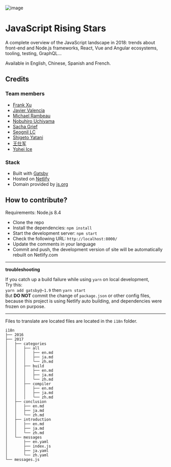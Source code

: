![image](https://user-images.githubusercontent.com/5546996/50797441-1db42980-1318-11e9-82f1-5874b32437e3.png)

# JavaScript Rising Stars

A complete overview of the JavaScript landscape in 2018: trends about front-end and Node.js frameworks, React, Vue and Angular ecosystems, tooling, testing, GraphQL...

Available in English, Chinese, Spanish and French.

## Credits

### Team members

- [Frank Xu](https://github.com/frankyxhl)
- [Javier Valencia](http://www.jvalen.com)
- [Michael Rambeau](https://michaelrambeau.com)
- [Nobuhiro Uchiyama](https://github.com/azukiwasher)
- [Sacha Grief](http://sachagreif.com/)
- [Seognil LC](https://github.com/seognil)
- [Shigeto Yatani](https://www.facebook.com/vanxx2)
- [王仕军](https://github.com/wangshijun)
- [Yohei Ice](https://github.com/meltedice)

### Stack

- Built with [Gatsby](https://www.gatsbyjs.org/)
- Hosted on [Netlify](https://www.netlify.com/)
- Domain provided by [js.org](https://dns.js.org/)

## How to contribute?

Requirements: Node.js 8.4

- Clone the repo
- Install the dependencies: `npm install`
- Start the development server: `npm start`
- Check the following URL: `http://localhost:8000/`
- Update the comments in your language
- Commit and push, the development version of site will be automatically rebuilt on Netlify.com

---

**troubleshooting**

If you catch up a build failure while using `yarn` on local development,  
Try this:  
`yarn add gatsby@~1.9` then `yarn start`  
But **DO NOT** commit the change of `package.json` or other config files, because this project is using Netlify auto building, and dependencies were frozen on purpose.

---

Files to translate are located files are located in the `i18n` folder.

```
i18n
├── 2016
├── 2017
│   ├── categories
│   │   ├── all
│   │   │   ├── en.md
│   │   │   ├── ja.md
│   │   │   └── zh.md
│   │   ├── build
│   │   │   ├── en.md
│   │   │   ├── ja.md
│   │   │   └── zh.md
│   │   ├── compiler
│   │   │   ├── en.md
│   │   │   ├── ja.md
│   │   │   └── zh.md
│   ├── conclusion
│   │   ├── en.md
│   │   ├── ja.md
│   │   └── zh.md
│   ├── introduction
│   │   ├── en.md
│   │   ├── ja.md
│   │   └── zh.md
│   └── messages
│       ├── en.yaml
│       ├── index.js
│       ├── ja.yaml
│       └── zh.yaml
└── messages.js
```
